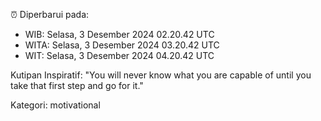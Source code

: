 ⏰ Diperbarui pada:
- WIB: Selasa, 3 Desember 2024 02.20.42 UTC
- WITA: Selasa, 3 Desember 2024 03.20.42 UTC
- WIT: Selasa, 3 Desember 2024 04.20.42 UTC

Kutipan Inspiratif:
"You will never know what you are capable of until you take that first step and go for it."


Kategori: motivational

